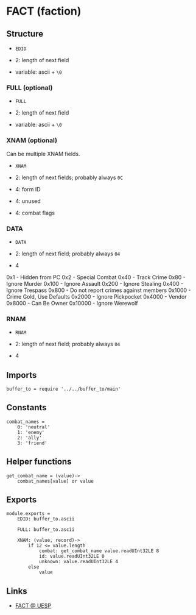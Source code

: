 # FACT (faction)

## Structure

- `EDID`

- 2: length of next field

- variable: ascii + `\0`


### FULL (optional)

- `FULL`

- 2: length of next field

- variable: ascii + `\0`


### XNAM (optional)

Can be multiple XNAM fields.

- `XNAM`

- 2: length of next fields; probably always `0C`

- 4: form ID

- 4: unused

- 4: combat flags


### DATA

- `DATA`

- 2: length of next field; probably always `04`

- 4

0x1 - Hidden from PC
0x2 - Special Combat
0x40 - Track Crime
0x80 - Ignore Murder
0x100 - Ignore Assault
0x200 - Ignore Stealing
0x400 - Ignore Trespass
0x800 - Do not report crimes against members
0x1000 - Crime Gold, Use Defaults
0x2000 - Ignore Pickpocket
0x4000 - Vendor
0x8000 - Can Be Owner
0x10000 - Ignore Werewolf


### RNAM

- `RNAM`

- 2: length of next field; probably always `04`

- 4


## Imports

	buffer_to = require '../../buffer_to/main'


## Constants

	combat_names =
		0: 'neutral'
		1: 'enemy'
		2: 'ally'
		3: 'friend'


## Helper functions

	get_combat_name = (value)->
		combat_names[value] or value


## Exports

	module.exports =
		EDID: buffer_to.ascii

		FULL: buffer_to.ascii

		XNAM: (value, record)->
			if 12 <= value.length
				combat: get_combat_name value.readUInt32LE 8
				id: value.readUInt32LE 0
				unknown: value.readUInt32LE 4
			else
				value


## Links

- [FACT @ UESP](http://www.uesp.net/wiki/Tes5Mod:Mod_File_Format/FACT)
